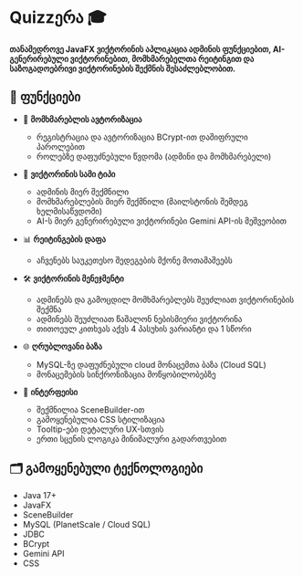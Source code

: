 # Quizzერა 🎓

**თანამედროვე JavaFX ვიქტორინის აპლიკაცია ადმინის ფუნქციებით, AI-გენერირებული ვიქტორინებით, მომხმარებელთა რეიტინგით და საზოგადოებრივი ვიქტორინების შექმნის შესაძლებლობით.**

## 🚀 ფუნქციები

- 🔐 **მომხმარებლის ავტორიზაცია**
    - რეგისტრაცია და ავტორიზაცია BCrypt-ით დაშიფრული პაროლებით
    - როლებზე დაფუძნებული წვდომა (ადმინი და მომხმარებელი)

- 🧠 **ვიქტორინის სამი ტიპი**
    - ადმინის მიერ შექმნილი 
    - მომხმარებლების მიერ შექმნილი (მაილსტონის შემდეგ ხელმისაწვდომი)
    - AI-ს მიერ გენერირებული ვიქტორინები Gemini API-ის მეშვეობით

- 📊 **რეიტინგების დაფა**
    - აჩვენებს საუკეთესო შედეგების მქონე მოთამაშეებს

- 🛠️ **ვიქტორინის მენეჯმენტი**
    - ადმინებს და გამოცდილ მომხმარებლებს შეუძლიათ ვიქტორინების შექმნა
    - ადმინებს შეუძლიათ წაშალონ ნებისმიერი ვიქტორინა
    - თითოეულ კითხვას აქვს 4 პასუხის ვარიანტი და 1 სწორი

- 🌐 **ღრუბლოვანი ბაზა**
    - MySQL-ზე დაფუძნებული cloud მონაცემთა ბაზა (Cloud SQL)
    - მონაცემების სინქრონიზაცია მოწყობილობებზე

- 🎨 **ინტერფეისი**
    - შექმნილია SceneBuilder-ით
    - გამოყენებულია CSS სტილიზაცია
    - Tooltip-ები დეტალური UX-სთვის
    - ერთი სცენის ლოგიკა მინიმალური გადართვებით

## 🗂️ გამოყენებული ტექნოლოგიები

- Java 17+
- JavaFX
- SceneBuilder
- MySQL (PlanetScale / Cloud SQL)
- JDBC
- BCrypt
- Gemini API
- CSS
